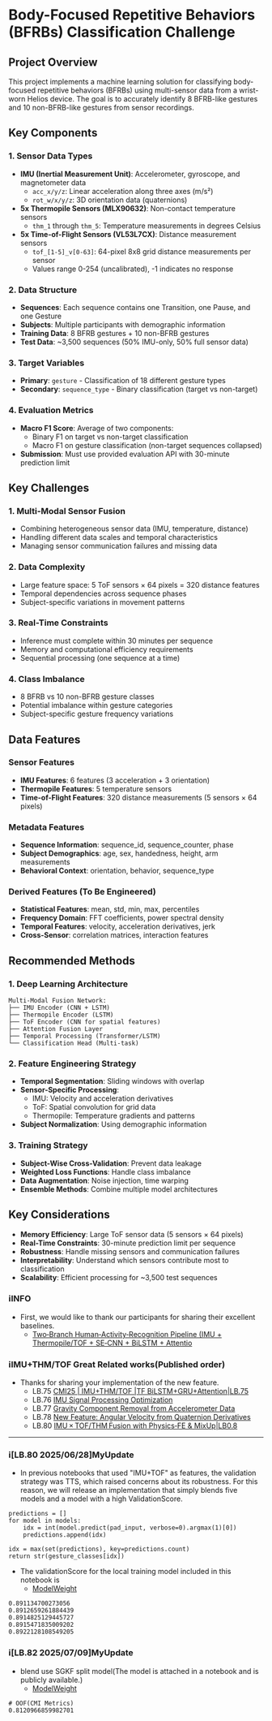 # Body-Focused Repetitive Behaviors (BFRBs) Classification Challenge

## Project Overview

This project implements a machine learning solution for classifying body-focused repetitive behaviors (BFRBs) using multi-sensor data from a wrist-worn Helios device. The goal is to accurately identify 8 BFRB-like gestures and 10 non-BFRB-like gestures from sensor recordings.

## Key Components

### 1. Sensor Data Types
- **IMU (Inertial Measurement Unit)**: Accelerometer, gyroscope, and magnetometer data
  - `acc_x/y/z`: Linear acceleration along three axes (m/s²)
  - `rot_w/x/y/z`: 3D orientation data (quaternions)
- **5x Thermopile Sensors (MLX90632)**: Non-contact temperature sensors
  - `thm_1` through `thm_5`: Temperature measurements in degrees Celsius
- **5x Time-of-Flight Sensors (VL53L7CX)**: Distance measurement sensors
  - `tof_[1-5]_v[0-63]`: 64-pixel 8x8 grid distance measurements per sensor
  - Values range 0-254 (uncalibrated), -1 indicates no response

### 2. Data Structure
- **Sequences**: Each sequence contains one Transition, one Pause, and one Gesture
- **Subjects**: Multiple participants with demographic information
- **Training Data**: 8 BFRB gestures + 10 non-BFRB gestures
- **Test Data**: ~3,500 sequences (50% IMU-only, 50% full sensor data)

### 3. Target Variables
- **Primary**: `gesture` - Classification of 18 different gesture types
- **Secondary**: `sequence_type` - Binary classification (target vs non-target)

### 4. Evaluation Metrics
- **Macro F1 Score**: Average of two components:
  - Binary F1 on target vs non-target classification
  - Macro F1 on gesture classification (non-target sequences collapsed)
- **Submission**: Must use provided evaluation API with 30-minute prediction limit

## Key Challenges

### 1. Multi-Modal Sensor Fusion
- Combining heterogeneous sensor data (IMU, temperature, distance)
- Handling different data scales and temporal characteristics
- Managing sensor communication failures and missing data

### 2. Data Complexity
- Large feature space: 5 ToF sensors × 64 pixels = 320 distance features
- Temporal dependencies across sequence phases
- Subject-specific variations in movement patterns

### 3. Real-Time Constraints
- Inference must complete within 30 minutes per sequence
- Memory and computational efficiency requirements
- Sequential processing (one sequence at a time)

### 4. Class Imbalance
- 8 BFRB vs 10 non-BFRB gesture classes
- Potential imbalance within gesture categories
- Subject-specific gesture frequency variations

## Data Features

### Sensor Features
- **IMU Features**: 6 features (3 acceleration + 3 orientation)
- **Thermopile Features**: 5 temperature sensors
- **Time-of-Flight Features**: 320 distance measurements (5 sensors × 64 pixels)

### Metadata Features
- **Sequence Information**: sequence_id, sequence_counter, phase
- **Subject Demographics**: age, sex, handedness, height, arm measurements
- **Behavioral Context**: orientation, behavior, sequence_type

### Derived Features (To Be Engineered)
- **Statistical Features**: mean, std, min, max, percentiles
- **Frequency Domain**: FFT coefficients, power spectral density
- **Temporal Features**: velocity, acceleration derivatives, jerk
- **Cross-Sensor**: correlation matrices, interaction features

## Recommended Methods

### 1. Deep Learning Architecture
```
Multi-Modal Fusion Network:
├── IMU Encoder (CNN + LSTM)
├── Thermopile Encoder (LSTM)
├── ToF Encoder (CNN for spatial features)
├── Attention Fusion Layer
├── Temporal Processing (Transformer/LSTM)
└── Classification Head (Multi-task)
```

### 2. Feature Engineering Strategy
- **Temporal Segmentation**: Sliding windows with overlap
- **Sensor-Specific Processing**: 
  - IMU: Velocity and acceleration derivatives
  - ToF: Spatial convolution for grid data
  - Thermopile: Temperature gradients and patterns
- **Subject Normalization**: Using demographic information

### 3. Training Strategy
- **Subject-Wise Cross-Validation**: Prevent data leakage
- **Weighted Loss Functions**: Handle class imbalance
- **Data Augmentation**: Noise injection, time warping
- **Ensemble Methods**: Combine multiple model architectures

## Key Considerations

- **Memory Efficiency**: Large ToF sensor data (5 sensors × 64 pixels)
- **Real-Time Constraints**: 30-minute prediction limit per sequence
- **Robustness**: Handle missing sensors and communication failures
- **Interpretability**: Understand which sensors contribute most to classification
- **Scalability**: Efficient processing for ~3,500 test sequences

### **ℹ️INFO**
* First, we would like to thank our participants for sharing their excellent baselines.
    * [Two‑Branch Human‑Activity‑Recognition Pipeline (IMU + Thermopile/TOF  + SE‑CNN + BiLSTM + Attentio](https://www.kaggle.com/code/vonmainstein/imu-tof)

### **ℹ️IMU+THM/TOF Great Related works(Published order)**
* Thanks for sharing your implementation of the new feature.
    * LB.75 [CMI25 | IMU+THM/TOF |TF BiLSTM+GRU+Attention|LB.75](https://www.kaggle.com/code/hideyukizushi/cmi25-imu-thm-tof-tf-bilstm-gru-attention-lb-75)
    * LB.76 [IMU Signal Processing Optimization](https://www.kaggle.com/code/rktqwe/lb-0-76-imu-thm-tof-tf-bilstm-gru-attention)
    * LB.77 [Gravity Component Removal from Accelerometer Data](https://www.kaggle.com/code/rktqwe/lb-0-77-linear-accel-tf-bilstm-gru-attention)
    * LB.78 [New Feature: Angular Velocity from Quaternion Derivatives](https://www.kaggle.com/code/nksusth/lb-0-78-quaternions-tf-bilstm-gru-attention)
    * LB.80 [IMU × TOF/THM Fusion with Physics‑FE & MixUp|LB0.8](https://www.kaggle.com/code/pepushi/imu-tof-thm-fusion-with-physics-fe-mixup-lb0-8)

---

### **ℹ️[LB.80 2025/06/28]MyUpdate**
* In previous notebooks that used "IMU+TOF" as features, the validation strategy was TTS, which raised concerns about its robustness.
For this reason, we will release an implementation that simply blends five models and a model with a high ValidationScore.

```
predictions = []
for model in models:
    idx = int(model.predict(pad_input, verbose=0).argmax(1)[0])
    predictions.append(idx)

idx = max(set(predictions), key=predictions.count)
return str(gesture_classes[idx])
```

* The validationScore for the local training  model included in this notebook is
    * [ModelWeight](https://www.kaggle.com/datasets/hideyukizushi/20250627-cmi-b-102-b-105)

```
0.891134700273056
0.8912659261884439
0.8914825129445727
0.8915471835009202
0.8922128108549205
```

### **ℹ️[LB.82 2025/07/09]MyUpdate**
* blend use SGKF split model(The model is attached in a notebook and is publicly available.)
    * [ModelWeight](https://www.kaggle.com/datasets/hideyukizushi/cmi-d-111)

```
# OOF(CMI Metrics)
0.8120966859982701
```